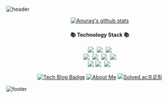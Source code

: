 ![header](https://capsule-render.vercel.app/api?type=slice&color=30A9DE&height=40&section=header)

<div align=center>
 
[![Anurag's github stats](https://github-readme-stats.vercel.app/api?username=vividswan&theme=dark)](https://github.com/anuraghazra/github-readme-stats)
 
<h4 align="center">📚 Technology Stack 📚</h4> 
<p align="center">
  <img src="https://img.shields.io/badge/-JAVA-orange"/>&nbsp
  <img src="https://img.shields.io/badge/-Spring-yellow"/>&nbsp
  <img src="https://img.shields.io/badge/-SpringBoot-navy"/>
  <br>
  <img src="https://img.shields.io/badge/-JPA-blue"/>&nbsp
  <img src="https://img.shields.io/badge/-MySQL-blue"/>&nbsp
  <img src="https://img.shields.io/badge/-SpringBoot-orange"/>&nbsp
  <img src="https://img.shields.io/badge/-Mustache-yellow"/>
  <br>
  <img src="https://img.shields.io/badge/-Vuejs-yellow"/>
  <img src="https://img.shields.io/badge/-AWS-black"/>&nbsp
  <img src="https://img.shields.io/badge/-JQuery-navy"/>&nbsp
</p>


[![Tech Blog Badge](http://img.shields.io/badge/-Tech%20blog-black?style=flat-square&logo=github&link=https://vividswan.github.io/)](https://vividswan.github.io/)
[![About Me](https://img.shields.io/badge/-about%20me-blue)](https://vividswan.github.io/about.html)
[![Solved.ac프로필](http://mazassumnida.wtf/api/mini/generate_badge?boj=vividswan)](https://solved.ac/vividswan)


</div>

<!--
**vividswan/vividswan** is a ✨ _special_ ✨ repository because its `README.md` (this file) appears on your GitHub profile.

Here are some ideas to get you started:

- 🔭 I’m currently working on …
- 🌱 I’m currently learning …
- 👯 I’m looking to collaborate on …
- 🤔 I’m looking for help with …
- 💬 Ask me about …
- 📫 How to reach me: …
- 😄 Pronouns: …
- ⚡ Fun fact: …
-->

![footer](https://capsule-render.vercel.app/api?type=slice&color=EFDC05&height=40&section=footer)
